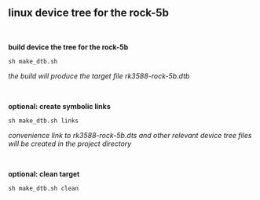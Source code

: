 ## linux device tree for the rock-5b

<br/>

**build device the tree for the rock-5b**
```
sh make_dtb.sh
```

<i>the build will produce the target file rk3588-rock-5b.dtb</i>

<br/>

**optional: create symbolic links**
```
sh make_dtb.sh links
```

<i>convenience link to rk3588-rock-5b.dts and other relevant device tree files will be created in the project directory</i>

<br/>

**optional: clean target**
```
sh make_dtb.sh clean
```

